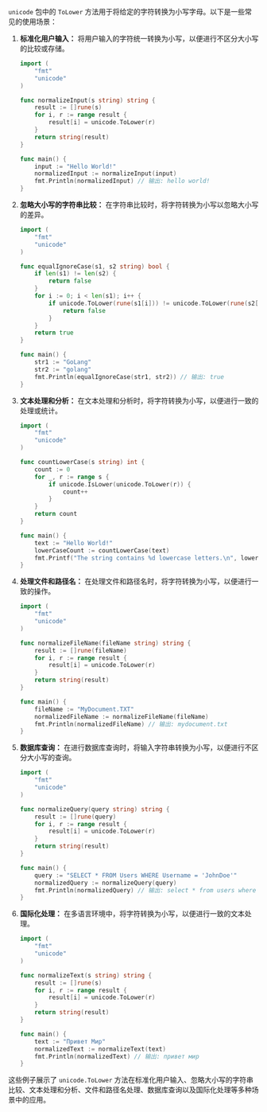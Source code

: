 `unicode` 包中的 `ToLower` 方法用于将给定的字符转换为小写字母。以下是一些常见的使用场景：

1. **标准化用户输入：** 将用户输入的字符统一转换为小写，以便进行不区分大小写的比较或存储。

    ```go
    import (
        "fmt"
        "unicode"
    )

    func normalizeInput(s string) string {
        result := []rune(s)
        for i, r := range result {
            result[i] = unicode.ToLower(r)
        }
        return string(result)
    }

    func main() {
        input := "Hello World!"
        normalizedInput := normalizeInput(input)
        fmt.Println(normalizedInput) // 输出: hello world!
    }
    ```

2. **忽略大小写的字符串比较：** 在字符串比较时，将字符转换为小写以忽略大小写的差异。

    ```go
    import (
        "fmt"
        "unicode"
    )

    func equalIgnoreCase(s1, s2 string) bool {
        if len(s1) != len(s2) {
            return false
        }
        for i := 0; i < len(s1); i++ {
            if unicode.ToLower(rune(s1[i])) != unicode.ToLower(rune(s2[i])) {
                return false
            }
        }
        return true
    }

    func main() {
        str1 := "GoLang"
        str2 := "golang"
        fmt.Println(equalIgnoreCase(str1, str2)) // 输出: true
    }
    ```

3. **文本处理和分析：** 在文本处理和分析时，将字符转换为小写，以便进行一致的处理或统计。

    ```go
    import (
        "fmt"
        "unicode"
    )

    func countLowerCase(s string) int {
        count := 0
        for _, r := range s {
            if unicode.IsLower(unicode.ToLower(r)) {
                count++
            }
        }
        return count
    }

    func main() {
        text := "Hello World!"
        lowerCaseCount := countLowerCase(text)
        fmt.Printf("The string contains %d lowercase letters.\n", lowerCaseCount)
    }
    ```

4. **处理文件和路径名：** 在处理文件和路径名时，将字符转换为小写，以便进行一致的操作。

    ```go
    import (
        "fmt"
        "unicode"
    )

    func normalizeFileName(fileName string) string {
        result := []rune(fileName)
        for i, r := range result {
            result[i] = unicode.ToLower(r)
        }
        return string(result)
    }

    func main() {
        fileName := "MyDocument.TXT"
        normalizedFileName := normalizeFileName(fileName)
        fmt.Println(normalizedFileName) // 输出: mydocument.txt
    }
    ```

5. **数据库查询：** 在进行数据库查询时，将输入字符串转换为小写，以便进行不区分大小写的查询。

    ```go
    import (
        "fmt"
        "unicode"
    )

    func normalizeQuery(query string) string {
        result := []rune(query)
        for i, r := range result {
            result[i] = unicode.ToLower(r)
        }
        return string(result)
    }

    func main() {
        query := "SELECT * FROM Users WHERE Username = 'JohnDoe'"
        normalizedQuery := normalizeQuery(query)
        fmt.Println(normalizedQuery) // 输出: select * from users where username = 'johndoe'
    }
    ```

6. **国际化处理：** 在多语言环境中，将字符转换为小写，以便进行一致的文本处理。

    ```go
    import (
        "fmt"
        "unicode"
    )

    func normalizeText(s string) string {
        result := []rune(s)
        for i, r := range result {
            result[i] = unicode.ToLower(r)
        }
        return string(result)
    }

    func main() {
        text := "Привет Мир"
        normalizedText := normalizeText(text)
        fmt.Println(normalizedText) // 输出: привет мир
    }
    ```

这些例子展示了 `unicode.ToLower` 方法在标准化用户输入、忽略大小写的字符串比较、文本处理和分析、文件和路径名处理、数据库查询以及国际化处理等多种场景中的应用。